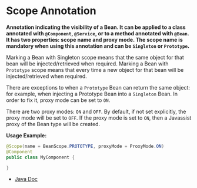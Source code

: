 # Scope Annotation

**Annotation indicating the visibility of a Bean. It can be applied to a class annotated with `@Component`, `@Service`, or to a method annotated with `@Bean`. It has two properties: scope name and proxy mode. The scope name is mandatory when using this annotation and can be `Singleton` or `Prototype`.**

Marking a Bean with Singleton scope means that the same object for that bean will be injected/retrieved when required. Marking a Bean with `Prototype` scope means that every time a new object for that bean will be injected/retrieved when required.

There are exceptions to when a `Prototype` Bean can return the same object: for example, when injecting a Prototype Bean into a `Singleton` Bean. In order to fix it, proxy mode can be set to `ON`.

There are two proxy modes: `ON` and `OFF`. By default, if not set explicitly, the proxy mode will be set to `OFF`. If the proxy mode is set to `ON`, then a Javassist proxy of the Bean type will be created.

**Usage Example:**
```java
@Scope(name = BeanScope.PROTOTYPE, proxyMode = ProxyMode.ON)
@Component
public class MyComponent {

}
```

- [Java Doc](https://yevgendemotestorganization.github.io/bring-core-javadoc/com/bobocode/bring/core/annotation/Scope.html)